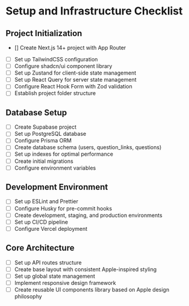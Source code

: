 # Setup and Infrastructure Checklist

## Project Initialization
- [] Create Next.js 14+ project with App Router
- [ ] Set up TailwindCSS configuration
- [ ] Configure shadcn/ui component library
- [ ] Set up Zustand for client-side state management
- [ ] Set up React Query for server state management
- [ ] Configure React Hook Form with Zod validation
- [ ] Establish project folder structure

## Database Setup
- [ ] Create Supabase project
- [ ] Set up PostgreSQL database
- [ ] Configure Prisma ORM
- [ ] Create database schema (users, question_links, questions)
- [ ] Set up indexes for optimal performance
- [ ] Create initial migrations
- [ ] Configure environment variables

## Development Environment
- [ ] Set up ESLint and Prettier
- [ ] Configure Husky for pre-commit hooks
- [ ] Create development, staging, and production environments
- [ ] Set up CI/CD pipeline
- [ ] Configure Vercel deployment

## Core Architecture
- [ ] Set up API routes structure 
- [ ] Create base layout with consistent Apple-inspired styling
- [ ] Set up global state management
- [ ] Implement responsive design framework
- [ ] Create reusable UI components library based on Apple design philosophy 